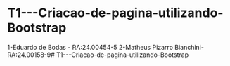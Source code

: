 # T1---Criacao-de-pagina-utilizando-Bootstrap
 1-Eduardo de Bodas - RA:24.00454-5
 2-Matheus Pizarro Bianchini- RA:24.00158-9# T1---Criacao-de-pagina-utilizando-Bootstrap
